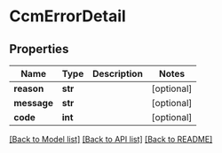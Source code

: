 # CcmErrorDetail

## Properties
Name | Type | Description | Notes
------------ | ------------- | ------------- | -------------
**reason** | **str** |  | [optional] 
**message** | **str** |  | [optional] 
**code** | **int** |  | [optional] 

[[Back to Model list]](../README.md#documentation-for-models) [[Back to API list]](../README.md#documentation-for-api-endpoints) [[Back to README]](../README.md)

